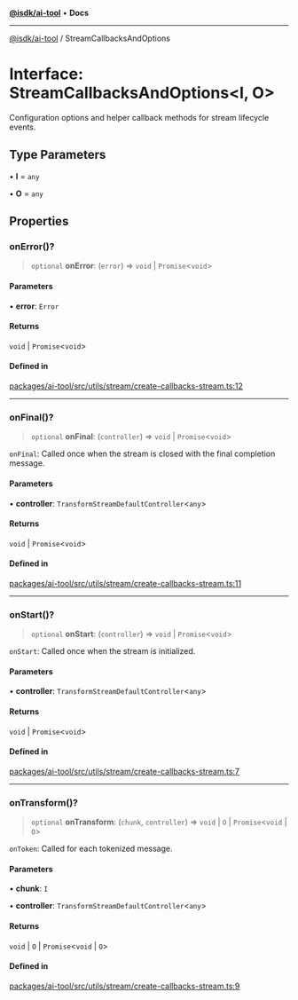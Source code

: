 [**@isdk/ai-tool**](../README.md) • **Docs**

***

[@isdk/ai-tool](../globals.md) / StreamCallbacksAndOptions

# Interface: StreamCallbacksAndOptions\<I, O\>

Configuration options and helper callback methods for stream lifecycle events.

## Type Parameters

• **I** = `any`

• **O** = `any`

## Properties

### onError()?

> `optional` **onError**: (`error`) => `void` \| `Promise`\<`void`\>

#### Parameters

• **error**: `Error`

#### Returns

`void` \| `Promise`\<`void`\>

#### Defined in

[packages/ai-tool/src/utils/stream/create-callbacks-stream.ts:12](https://github.com/isdk/ai-tool.js/blob/fe6b47f429fb128627d2210e367fa914b891d314/src/utils/stream/create-callbacks-stream.ts#L12)

***

### onFinal()?

> `optional` **onFinal**: (`controller`) => `void` \| `Promise`\<`void`\>

`onFinal`: Called once when the stream is closed with the final completion message.

#### Parameters

• **controller**: `TransformStreamDefaultController`\<`any`\>

#### Returns

`void` \| `Promise`\<`void`\>

#### Defined in

[packages/ai-tool/src/utils/stream/create-callbacks-stream.ts:11](https://github.com/isdk/ai-tool.js/blob/fe6b47f429fb128627d2210e367fa914b891d314/src/utils/stream/create-callbacks-stream.ts#L11)

***

### onStart()?

> `optional` **onStart**: (`controller`) => `void` \| `Promise`\<`void`\>

`onStart`: Called once when the stream is initialized.

#### Parameters

• **controller**: `TransformStreamDefaultController`\<`any`\>

#### Returns

`void` \| `Promise`\<`void`\>

#### Defined in

[packages/ai-tool/src/utils/stream/create-callbacks-stream.ts:7](https://github.com/isdk/ai-tool.js/blob/fe6b47f429fb128627d2210e367fa914b891d314/src/utils/stream/create-callbacks-stream.ts#L7)

***

### onTransform()?

> `optional` **onTransform**: (`chunk`, `controller`) => `void` \| `O` \| `Promise`\<`void` \| `O`\>

`onToken`: Called for each tokenized message.

#### Parameters

• **chunk**: `I`

• **controller**: `TransformStreamDefaultController`\<`any`\>

#### Returns

`void` \| `O` \| `Promise`\<`void` \| `O`\>

#### Defined in

[packages/ai-tool/src/utils/stream/create-callbacks-stream.ts:9](https://github.com/isdk/ai-tool.js/blob/fe6b47f429fb128627d2210e367fa914b891d314/src/utils/stream/create-callbacks-stream.ts#L9)
